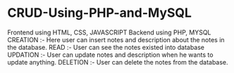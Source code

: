 # CRUD-Using-PHP-and-MySQL
Frontend using HTML, CSS, JAVASCRIPT Backend using PHP, MYSQL CREATION :- Here user can insert notes and description about the notes in the database. READ :- User can see the notes existed into database UPDATION :- User can update notes and description when he wants to update anything. DELETION :- User can delete the notes from the database.
